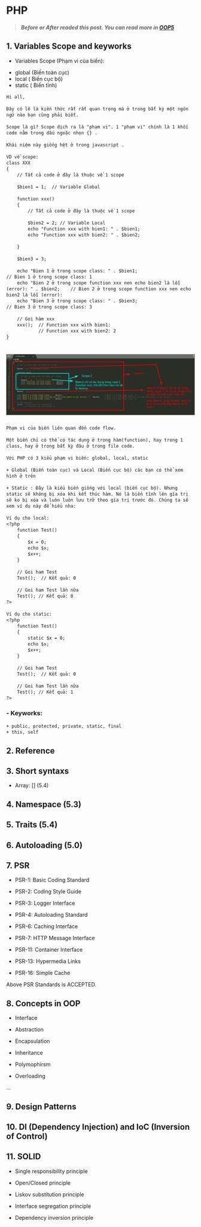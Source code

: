 # PHP

> ##### Before or After readed this post. You can read more in [OOP5](http://php.net/manual/en/oop5.intro.php)

## 1. Variables Scope and keyworks

- Variables Scope (Phạm vi của biến):
    
+ global (Biến toàn cục)
+ local ( Biến cục bộ)
+ static ( Biến tĩnh)

```
Hi all,

Đây có lẽ là kiến thức rất rất quan trọng mà ở trong bất kỳ một ngôn ngữ nào bạn cũng phải biết.

Scope là gì? Scope dịch ra là "phạm vi". 1 "phạm vi" chính là 1 khối code nằm trong dấu ngoặc nhọn {} .

Khái niệm này giống hệt ở trong javascript .

VD về scope:
class XXX
{
    // Tất cả code ở đây là thuộc về 1 scope

    $bien1 = 1;  // Variable Global

    function xxx()
    {
        // Tất cả code ở đây là thuộc về 1 scope

        $bien2 = 2; // Variable Local
        echo "Function xxx with bien1: " . $bien1;
        echo "Function xxx with bien2: " . $bien2;

    }

    $bien3 = 3;

    echo "Bien 1 ở trong scope class: " . $bien1;                                         // Bien 1 ở trong scope class: 1
    echo "Bien 2 ở trong scope function xxx nen echo bien2 là lỗi (error): " . $bien2;    // Bien 2 ở trong scope function xxx nen echo bien2 là lỗi (error):
    echo "Bien 3 ở trong scope class: " . $bien3;                                         // Bien 3 ở trong scope class: 3

    // Gọi hàm xxx
    xxx();  // Function xxx with bien1:
            // Function xxx with bien2: 2
}
```
# ![Php variables scope](php-variables-scope.png)
```
Phạm vi của biến liên quan đến code flow.

Một biến chỉ có thể có tác dụng ở trong hàm(function), hay trong 1 class, hay ở trong bất kỳ đâu ở trong file code.

Với PHP có 3 kiểu phạm vi biến: global, local, static

+ Global (Biến toàn cục) và Local (Biến cục bộ) các bạn có thể xem hình ở trên

+ Static : Đây là kiểu biến giống với local (biến cục bộ). Nhưng static sẽ không bị xóa khi kết thúc hàm. Nó là biến tĩnh lên gía trị sẽ ko bị xóa và luôn luôn lưu trữ theo gía trị trước đó. Chúng ta sẽ xem ví dụ này để hiểu nha:

Ví dụ cho local:
<?php
    function Test()
    {
        $x = 0;
        echo $x;
        $x++;
    }

    // Goi ham Test
    Test();  // Kết quả: 0

    // Goi ham Test lần nữa
    Test(); // Kết quả: 0
?>

Ví dụ cho static:
<?php
    function Test()
    {
        static $x = 0;
        echo $x;
        $x++;
    }

    // Goi ham Test
    Test();  // Kết quả: 0

    // Goi ham Test lần nữa
    Test(); // Kết quả: 1
?>
```

### - Keyworks:

    + public, protected, private, static, final
    + this, self

## 2. Reference


## 3. Short syntaxs

- Array: [] (5.4)

## 4. Namespace (5.3)

## 5. Traits (5.4)

## 6. Autoloading (5.0)

## 7. PSR

- PSR-1: Basic Coding Standard

- PSR-2: Coding Style Guide

- PSR-3: Logger Interface

- PSR-4: Autoloading Standard

- PSR-6: Caching Interface

- PSR-7: HTTP Message Interface

- PSR-11: Container Interface

- PSR-13: Hypermedia Links

- PSR-16: Simple Cache

Above PSR Standards is ACCEPTED.

## 8. Concepts in OOP

- Interface

- Abstraction

- Encapsulation

- Inheritance

- Polymophirsm

- Overloading

...

## 9. Design Patterns


## 10. DI (Dependency Injection) and IoC (Inversion of Control)

## 11. SOLID

- Single responsibility principle

- Open/Closed principle

- Liskov substitution principle

- Interface segregation principle

- Dependency inversion principle
